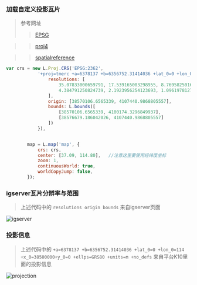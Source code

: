 ### 加载自定义投影瓦片

> 参考网址 
>> [EPSG](http://epsg.io)  

>> [proj4](https://github.com/kartena/Proj4Leaflet) 

>> [spatialreference](http://spatialreference.org/ref/epsg/)

``` javascript
var crs = new L.Proj.CRS('EPSG:2362',
            '+proj=tmerc +a=6378137 +b=6356752.31414036 +lat_0=0 +lon_0=114 +x_0=38500000+y_0=0 +ellps=GRS80 +units=m +no_defs', {
                resolutions: [
                    35.07833000659791, 17.539165003298955, 8.769582501649477,
                    4.384791250824739, 2.1923956254123693, 1.0961978127061847
                ],
                origin: [38570106.6565339, 4107440.9868805557],
                bounds: L.bounds([
                    [38570106.6565339, 4100174.3296849937],
                    [38576679.186042026, 4107440.9868805557]
                ])
            }),


        map = L.map('map', {
            crs: crs,
            center: [37.09, 114.80],   //注意这里要使用经纬度坐标
            zoom: 1,
            continuousWorld: true,
            worldCopyJump: false,
        });
```

### igserver瓦片分辨率与范围

> 上述代码中的 `resolutions origin bounds` 来自igserver页面

![igserver](../demo/leaflet/markdown/map/customtile/igserver.png)

### 投影信息

> 上述代码中的 `+a=6378137 +b=6356752.31414036 +lat_0=0 +lon_0=114 +x_0=38500000+y_0=0 +ellps=GRS80 +units=m +no_defs` 来自平台K10里面的投影信息

![projection](../demo/leaflet/markdown/map/customtile/projection.png)


